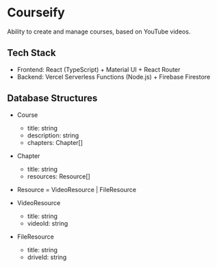 # Courseify

Ability to create and manage courses, based on YouTube videos.

## Tech Stack

- Frontend: React (TypeScript) + Material UI + React Router
- Backend: Vercel Serverless Functions (Node.js) + Firebase Firestore

## Database Structures

- Course

  - title: string
  - description: string
  - chapters: Chapter[]

- Chapter

  - title: string
  - resources: Resource[]

- Resource = VideoResource | FileResource

- VideoResource

  - title: string
  - videoId: string

- FileResource

  - title: string
  - driveId: string
